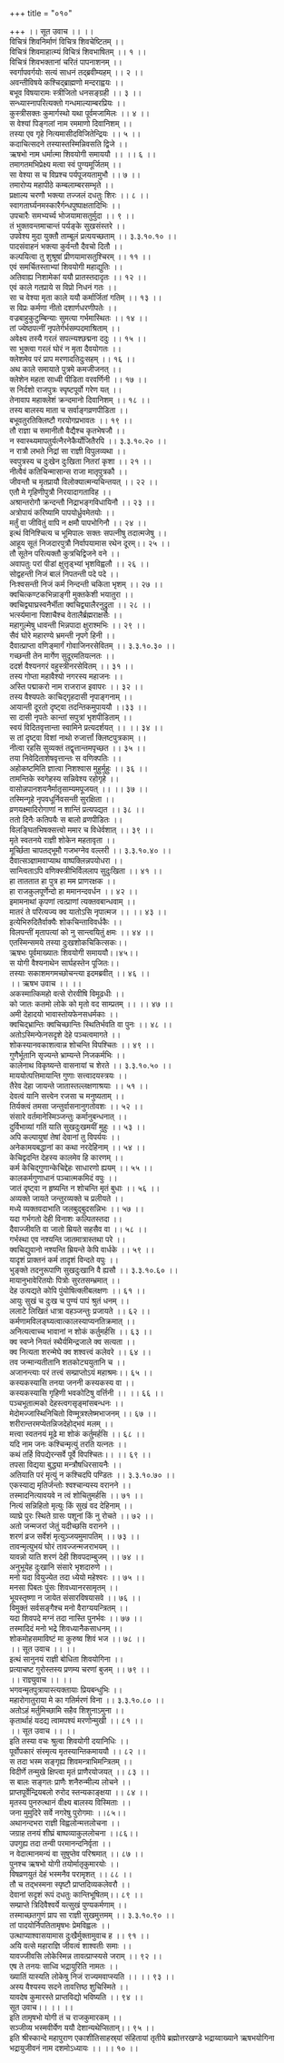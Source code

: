 +++
title = "०१०"

+++
।। सूत उवाच ।। ।।  
विचित्रं शिवनिर्माणं विचित्र शिवचेष्टितम् ।।  
विचित्रं शिवमाहात्म्यं विचित्रं शिवभाषितम् ।। १ ।।  
विचित्रं शिवभक्तानां चरितं पापनाशनम् ।।  
स्वर्गापवर्गयोः सत्यं साधनं तद्ब्रवीम्यहम् ।। २ ।।  
अवन्तीविषये कश्चिद्ब्राह्मणो मन्दराह्वयः ।।  
बभूव विषयारामः स्त्रीजितो धनसङ्ग्रही ।। ३ ।।  
सन्ध्यास्नापरित्यक्तो गन्धमाल्याम्बरप्रियः ।।  
कुस्त्रीसक्तः कुमार्गस्थो यथा पूर्वमजामिलः ।। ४ ।।  
स वेश्यां पिङ्गलां नाम रममाणो दिवानिशम् ।।  
तस्या एव गृहे नित्यमासीदविजितेन्द्रियः ।। ५ ।।  
कदाचित्सदने तस्यास्तस्मिन्निवसति द्विजे ।।  
ऋषभो नाम धर्मात्मा शिवयोगी समाययौ ।। ।। ६ ।।  
तमागतमभिप्रेक्ष्य मत्वा स्वं पुण्यमूर्जितम् ।।  
सा वेश्या स च विप्रश्च पर्यपूजयतामुभौ ।। ७ ।।  
तमारोप्य महापीठे कम्बलाम्बरसम्भृते ।।  
प्रक्षाल्य चरणौ भक्त्या तज्जलं दधतुः शिरः ।। ८ ।।  
स्वागतार्घ्यनमस्कारैर्गन्धपुष्पाक्षतादिभिः ।।  
उपचारैः समभ्यर्च्य भोजयामासतुर्मुदा ।। ९ ।।  
तं भुक्तवन्तमाचान्तं पर्यङ्के सुखसंस्तरे ।।  
उपवेश्य मुदा युक्तौ ताम्बूलं प्रत्ययच्छताम् ।। ३.३.१०.१० ।।  
पादसंवाहनं भक्त्या कुर्वन्तौ दैवचो दितौ ।।  
कल्पयित्वा तु शुश्रूषां प्रीणयामासतुश्चिरम् ।। ११ ।।  
एवं समर्चितस्ताभ्यां शिवयोगी महाद्युतिः ।।  
अतिवाह्य निशामेकां ययौ प्रातस्तदादृतः ।। १२ ।।  
एवं काले गतप्राये स विप्रो निधनं गतः ।।  
सा च वेश्या मृता काले ययौ कर्मार्जितां गतिम् ।। १३ ।।  
स विप्रः कर्मणा नीतो दशार्णधरणीपतेः ।।  
वज्रबाहुकुटुम्बिन्याः सुमत्या गर्भमास्थितः ।। १४ ।।  
तां ज्येष्ठपत्नीं नृपतेर्गर्भसम्पदमाश्रिताम् ।।  
अवेक्ष्य तस्यै गरलं सपत्न्यश्छद्मना ददुः ।। १५ ।।  
सा भुक्त्वा गरलं घोरं न मृता दैवयोगतः ।।  
क्लेशमेव परं प्राप मरणादतिदुःसहम् ।। १६ ।।  
अथ काले समायाते पुत्रमे कमजीजनत् ।।  
क्लेशेन महता साध्वी पीडिता वरवर्णिनी ।। १७ ।।  
स निर्दशो राजपुत्रः स्पृष्टपूर्वो गरेण यत् ।।  
तेनावाप महाक्लेशं क्रन्दमानो दिवानिशम् ।। १८ ।।  
तस्य बालस्य माता च सर्वाङ्गव्रणपीडिता ।।  
बभूवतुरतिक्लिष्टौ गरयोगप्रभावतः ।। १९ ।।  
तौ राज्ञा च समानीतौ वैद्यैश्च कृतभेषजौ ।।  
न स्वास्थ्यमापतुर्यत्नैरनेकैर्योजितैरपि ।। ३.३.१०.२० ।।  
न रात्रौ लभते निद्रां सा राज्ञी विपुलव्यथा ।।  
स्वपुत्रस्य च दुःखेन दुःखिता नितरां कृशा ।। २१ ।।  
नीत्वैवं कतिचिन्मासान्स राजा मातृपुत्रकौ ।।  
जीवन्तौ च मृतप्रायौ विलोक्यात्मन्यचिन्तयत् ।। २२ ।।  
एतौ मे गृहिणीपुत्रौ निरयादागताविह ।।  
अश्रान्तरोगौ क्रन्दन्तौ निद्राभङ्गविधायिनौ ।। २३ ।।  
अत्रोपायं करिष्यामि पापयोर्ध्रुवमेतयोः ।।  
मर्तुं वा जीवितुं वापि न क्षमौ पापभोगिनौ ।। २४ ।।  
इत्थं विनिश्चित्य च भूमिपालः सक्तः सपत्नीषु तदात्मजेषु ।।  
आहूय सूतं निजदारपुत्रौ निर्वापयामास रथेन दूरम्।। २५ ।।  
तौ सूतेन परित्यक्तौ कुत्रचिद्विजने वने ।।  
अवापतुः परां पीडां क्षुत्तृड्भ्यां भृशविह्वलौ ।। २६ ।।  
सोद्वहन्ती निजं बालं निपतन्ती पदे पदे ।।  
निःश्वसन्ती निजं कर्म निन्दन्ती चकिता भृशम् ।। २७ ।।  
क्वचित्कण्टकभिन्नाङ्गी मुक्तकेशी भयातुरा ।।  
क्वचिद्व्याघ्रस्वनैर्भीता क्वचिद्व्यालैरनुद्रुता ।। २८ ।।  
भर्त्स्यमाना पिशाचैश्च वेतालैर्ब्रह्मराक्षसैः ।।  
महागुल्मेषु धावन्ती भिन्नपादा क्षुराश्मभिः ।। २९ ।।  
सैवं घोरे महारण्ये भ्रमन्ती नृपगे हिनी ।।  
दैवात्प्राप्ता वणिङ्मार्गं गोवाजिनरसेवितम् ।। ३.३.१०.३० ।।  
गच्छन्ती तेन मार्गेण सुदूरमतियत्नतः ।।  
ददर्श वैश्यनगरं वहुस्त्रीनरसेवितम् ।। ३१ ।।  
तस्य गोप्ता महावैश्यो नगरस्य महाजनः ।।  
अस्ति पद्माकरो नाम राजराज इवापरः ।। ३२ ।।  
तस्य वैश्यपतेः काचिद्गृहदासी नृपाङ्गनाम् ।।  
आयान्ती दूरतो दृष्ट्वा तदन्तिकमुपाययौ ।।३३ ।।  
सा दासी नृपतेः कान्तां सपुत्रां भृशपीडिताम् ।।  
स्वयं विदितवृत्तान्ता स्वामिने प्रत्यदर्शयत् ।। ।। ३४ ।।  
स तां दृष्ट्वा विशां नाथो रुजार्त्तां क्लिष्टपुत्रकाम् ।।  
नीत्वा रहसि सुव्यक्तं तद्वृत्तान्तमपृच्छत ।। ३५ ।।  
तया निवेदिताशेषवृत्तान्तः स वणिक्पतिः ।।  
अहोकष्टमिति ज्ञात्वा निशश्वास मुहुर्मुहुः ।। ३६ ।।  
तामन्तिके स्वगेहस्य सन्निवेश्य रहोगृहे ।।  
वासोन्नपानशयनैर्मातृसाम्यमपूजयत् ।। ।। ३७ ।।  
तस्मिन्गृहे नृपवधूर्निवसन्ती सुरक्षिता ।।  
व्रणयक्ष्मादिरोगाणां न शान्तिं प्रत्यपद्यत ।। ३८ ।।  
ततो दिनैः कतिपयैः स बालो व्रणपीडितः ।।  
विलङ्घितभिषक्सत्त्वो ममार च विधेर्वशात् ।। ३९ ।।  
मृते स्वतनये राज्ञी शोकेन महतावृता ।।  
मूर्च्छिता चापतद्भूमौ गजभग्नेव वल्लरी ।। ३.३.१०.४० ।।  
दैवात्सञ्ज्ञामवाप्याथ वाष्पक्लिन्नपयोधरा ।।  
सान्त्विताऽपि वणिक्स्त्रीभिर्विललाप सुदुःखिता ।। ४१ ।।  
हा ताततात हा पुत्र हा मम प्राणरक्षक ।।  
हा राजकुलपूर्णेन्दो हा ममानन्दवर्धन ।। ४२ ।।  
इमामनाथां कृपणां त्वत्प्राणां त्यक्तवबान्धवाम् ।।  
मातरं ते परित्यज्य क्व यातोऽसि नृपात्मज ।। ।। ४३ ।।  
इत्येभिरुदितैर्वाक्यैः शोकचिन्ताविवर्धकैः ।।  
विलपन्तीं मृतापत्यां को नु सान्त्वयितुं क्षमः ।। ४४ ।।  
एतस्मिन्समये तस्या दुःखशोकचिकित्सकः।।  
ऋषभः पूर्वमाख्यातः शिवयोगी समाययौ।।४५।।  
स योगी वैश्यनाथेन सार्घहस्तेन पूजितः।।  
तस्याः सकाशमगमच्छोचन्त्या इदमब्रवीत् ।। ४६ ।।  
।। ऋषभ उवाच ।। ।।  
अकस्मात्किमहो वत्से रोरवीषि विमूढधीः ।।  
को जातः कतमो लोके को मृतो वद साम्प्रतम् ।। ।। ४७ ।।  
अमी देहादयो भावास्तोयफेनसधर्मकाः ।।  
क्वचिद्भ्रान्तिः क्वचिच्छान्तिः स्थितिर्भवति वा पुनः ।। ४८ ।।  
अतोऽस्मिन्फेनसदृशे देहे पञ्चत्वमागते ।।  
शोकस्यानवकाशत्वान्न शोचन्ति विपश्चितः ।। ४९ ।।  
गुणैर्भूतानि सृज्यन्ते भ्राम्यन्ते निजकर्मभिः ।।  
कालेनाथ विकृष्यन्ते वासनायां च शेरते ।। ३.३.१०.५० ।।  
माययोत्पत्तिमायान्ति गुणाः सत्त्वादयस्त्रयः ।।  
तैरेव देहा जायन्ते जातास्तल्लक्षणाश्रयाः ।। ५१ ।।  
देवत्वं यानि सत्त्वेन रजसा च मनुष्यताम् ।।  
तिर्यक्त्वं तमसा जन्तुर्वासनानुगतोवशः ।। ५२ ।।  
संसारे वर्तमानेस्मिञ्जन्तुः कर्मानुबन्धनात् ।।  
दुर्विभाव्यां गतिं याति सुखदुःखमयीं मुहुः ।। ५३ ।।  
अपि कल्पायुषां तेषां देवानां तु विपर्ययः ।।  
अनेकामयबद्धानां का कथा नरदेहिनाम् ।। ५४ ।।  
केचिद्वदन्ति देहस्य कालमेव हि कारणम् ।।  
कर्म केचिद्गुणान्केचिद्देहः साधारणो ह्ययम् ।। ५५ ।।  
कालकर्मगुणाधानं पञ्चात्मकमिदं वपुः ।।  
जातं दृष्ट्वा न हृष्यन्ति न शोचन्ति मृतं बुधाः ।। ५६ ।।  
अव्यक्ते जायते जन्तुरव्यक्ते च प्रलीयते ।।  
मध्ये व्यक्तवदाभाति जलबुद्बुदसन्निभः ।। ५७ ।।  
यदा गर्भगतो देही विनाशः कल्पितस्तदा ।।  
दैवाज्जीवति वा जातो म्रियते सहसैव वा ।। ५८ ।।  
गर्भस्था एव नश्यन्ति जातमात्रास्तथा परे ।।  
क्वचिद्युवानो नश्यन्ति म्रियन्ते केपि वार्धके ।। ५९ ।।  
यादृशं प्राक्तनं कर्म तादृशं विन्दते वपुः ।।  
भुङ्क्ते तदनुरूपाणि सुखदुःखानि वै ह्यसौ ।। ३.३.१०.६० ।।  
मायानुभावेरितयोः पित्रोः सुरतसम्भ्रमात् ।।  
देह उत्पद्यते कोपि पुंयोषित्क्लीबलक्षणः ।। ६१ ।।  
आयुः सुखं च दुःख च पुण्यं पापं श्रुतं धनम् ।।  
ललाटे लिखितं धात्रा वहञ्जन्तुः प्रजायते ।। ६२ ।।  
कर्मणामविलङ्घ्यत्वात्कालस्याप्यनतिक्रमात् ।।  
अनित्यत्वाच्च भावानां न शोकं कर्तुमर्हसि ।। ६३ ।।  
क्व स्वप्ने नियतं स्थैर्यमिन्द्रजाले क्व सत्यता ।।  
क्व नित्यता शरन्मेघे क्व शश्वत्त्वं कलेवरे ।। ६४ ।।  
तव जन्मान्यतीतानि शतकोट्ययुतानि च ।।  
अजानन्त्याः परं तत्त्वं सम्प्राप्तोऽयं महाश्रमः।। ६५ ।।  
कस्यकस्यासि तनया जननी कस्यकस्य वा ।।  
कस्यकस्यासि गृहिणी भवकोटिषु वर्त्तिनी ।। ।। ६६ ।।  
पञ्चभूतात्मको देहस्त्वगसृङ्मांसबन्धनः ।।  
मेदोमज्जास्थिनिचितो विण्मूत्रश्लेष्मभाजनम् ।। ६७ ।।  
शरीरान्तरमप्येतन्निजदेहोद्भवं मलम् ।।  
मत्त्वा स्वतनयं मूढे मा शोकं कर्तुमर्हसि ।। ६८ ।।  
यदि नाम जनः कश्चिन्मृत्युं तरति यत्नतः ।।  
कथं तर्हि विपद्येरन्सर्वे पूर्वे विपश्चितः।। ।। ६९ ।।  
तपसा विद्यया बुद्ध्या मन्त्रौषधिरसायनैः ।।  
अतियाति परं मृत्युं न कश्चिदपि पण्डितः ।। ३.३.१०.७० ।।  
एकस्याद्य मृतिर्जन्तोः श्वश्चान्यस्य वरानने ।।  
तस्मादनित्यावयवे न त्वं शोचितुमर्हसि ।। ७१ ।।  
नित्यं सन्निहितो मृत्युः किं सुखं वद देहिनाम् ।।  
व्याघ्रे पुरः स्थिते ग्रासः पशूनां किं नु रोचते ।। ७२ ।।  
अतो जन्मजरां जेतुं यदीच्छसि वरानने ।।  
शरणं व्रज सर्वेशं मृत्युञ्जयमुमापतिम् ।। ७३ ।।  
तावन्मृत्युभयं घोरं तावज्जन्मजराभयम् ।।  
यावन्नो याति शरणं देही शिवपदाम्बुजम् ।। ७४ ।।  
अनुभूयेह दुःखानि संसारे भृशदारुणे ।।  
मनो यदा वियुज्येत तदा ध्येयो महेश्वरः ।। ७५ ।।  
मनसा पिबतः पुंसः शिवध्यानरसामृतम् ।।  
भूयस्तृष्णा न जायेत संसारविषयासवे ।। ७६ ।।  
विमुक्तं सर्वसङ्गैश्च मनो वैराग्ययन्त्रितम् ।।  
यदा शिवपदे मग्नं तदा नास्ति पुनर्भवः ।। ७७ ।।  
तस्मादिदं मनो भद्रे शिवध्यानैकसाधनम् ।।  
शोकमोहसमाविष्टं मा कुरुष्व शिवं भज ।। ७८ ।।  
।। सूत उवाच ।। ।।  
इत्थं सानुनयं राज्ञी बोधिता शिवयोगिना ।।  
प्रत्याचष्ट गुरोस्तस्य प्रणम्य चरणां बुजम् ।। ७९ ।।  
।। राज्ञ्युवाच ।। ।।  
भगवन्मृतपुत्रायास्त्यक्तायाः प्रियबन्धुभिः ।।  
महारोगातुराया मे का गतिर्मरणं विना ।। ३.३.१०.८० ।।  
अतोऽहं मर्तुमिच्छामि सहैव शिशुनाऽमुना ।।  
कृतार्थाहं यदद्य त्वामपश्यं मरणोन्मुखी ।। ८१ ।।  
।। सूत उवाच ।। ।।  
इति तस्या वचः श्रुत्वा शिवयोगी दयानिधिः ।।  
पूर्वोपकारं संस्मृत्य मृतस्यान्तिकमाययौ ।। ८२ ।।  
स तदा भस्म सङ्गृह्य शिवमन्त्राभिमन्त्रितम् ।।  
विदीर्णे तन्मुखे क्षिप्त्वा मृतं प्राणैरयोजयत् ।। ८३ ।।  
स बालः सङ्गतः प्राणैः शनैरुन्मील्य लोचने ।।  
प्राप्तपूर्वेन्द्रियबलो रुरोद स्तन्यकाङ्क्षया ।। ८४ ।।  
मृतस्य पुनरुत्थानं वीक्ष्य बालस्य विस्मिताः ।।  
जना मुमुदिरे सर्वे नगरेषु पुरोगमाः ।।८५।।  
अथानन्दभरा राज्ञी विह्वलोन्मत्तलोचना ।।  
जग्राह तनयं शीघ्रं बाष्पव्याकुललोचना ।।८६।।  
उपगुह्य तदा तन्वी परमानन्दनिर्वृता ।।  
न वेदात्मानमन्यं वा सुषुप्तेव परिश्रमात् ।। ८७ ।।  
पुनश्च ऋषभो योगी तयोर्मातृकुमारयोः ।।  
विषव्रणयुतं देहं भस्मनैव परामृशत् ।। ८८ ।।  
तौ च तद्भस्मना स्पृष्टौ प्राप्तदिव्यकलेवरौ ।।  
देवानां सदृशं रूपं दधतुः कान्तिभूषितम्।। ८९ ।।  
सम्प्राप्ते त्रिदिवैश्वर्ये यत्सुखं पुण्यकर्मणाम् ।।  
तस्माच्छतगुणं प्राप सा राज्ञी सुखमुत्तमम् ।। ३.३.१०.९० ।।  
तां पादयोर्निपतितामृषभः प्रेमविह्वलः ।।  
उत्थाप्याश्वासयामास दुःखैर्मुक्तामुवाच ह ।। ९१ ।।  
अयि वत्से महाराज्ञि जीवत्वं शाश्वतीः समाः ।।  
यावज्जीवसि लोकेस्मिन्न तावत्प्राप्स्यसे जराम् ।। ९२ ।।  
एष ते तनयः साध्वि भद्रायुरिति नामतः ।।  
ख्यातिं यास्यति लोकेषु निजं राज्यमवाप्स्यति ।। ।। ९३ ।।  
अस्य वैश्यस्य सदने तावत्तिष्ठ शुचिस्मिते ।।  
यावदेष कुमारस्ते प्राप्तविद्यो भविष्यति ।। ९४ ।।  
सूत उवाच।। ।। ।।  
इति तामृषभो योगी तं च राजकुमारकम् ।।  
सञ्जीव्य भस्मवीर्येण ययौ देशान्यथेप्सितान्।। ९५ ।।  
इति श्रीस्कान्दे महापुराण एकाशीतिसाहस्र्यां संहितायां तृतीये ब्रह्मोत्तरखण्डे भद्राय्वाख्याने ऋषभयोगिना भद्रायुजीवनं नाम दशमोऽध्यायः ।। ।। १० ।।